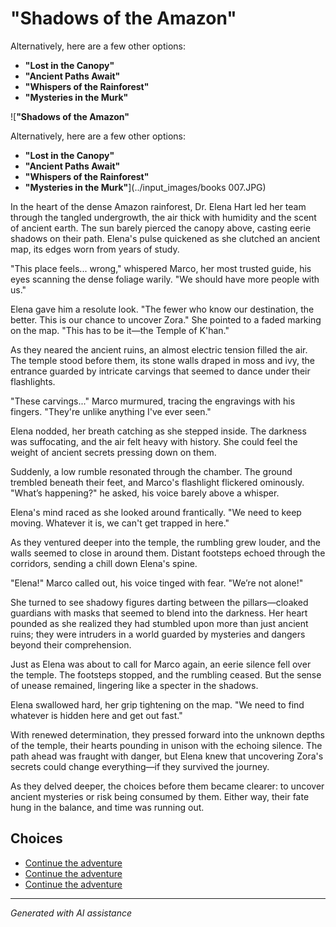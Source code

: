 # **"Shadows of the Amazon"**

Alternatively, here are a few other options:

- **"Lost in the Canopy"**
- **"Ancient Paths Await"**
- **"Whispers of the Rainforest"**
- **"Mysteries in the Murk"**

![**"Shadows of the Amazon"**

Alternatively, here are a few other options:

- **"Lost in the Canopy"**
- **"Ancient Paths Await"**
- **"Whispers of the Rainforest"**
- **"Mysteries in the Murk"**](../input_images/books 007.JPG)

In the heart of the dense Amazon rainforest, Dr. Elena Hart led her team through the tangled undergrowth, the air thick with humidity and the scent of ancient earth. The sun barely pierced the canopy above, casting eerie shadows on their path. Elena's pulse quickened as she clutched an ancient map, its edges worn from years of study.

"This place feels... wrong," whispered Marco, her most trusted guide, his eyes scanning the dense foliage warily. "We should have more people with us."

Elena gave him a resolute look. "The fewer who know our destination, the better. This is our chance to uncover Zora." She pointed to a faded marking on the map. "This has to be it—the Temple of K'han."

As they neared the ancient ruins, an almost electric tension filled the air. The temple stood before them, its stone walls draped in moss and ivy, the entrance guarded by intricate carvings that seemed to dance under their flashlights.

"These carvings..." Marco murmured, tracing the engravings with his fingers. "They're unlike anything I've ever seen."

Elena nodded, her breath catching as she stepped inside. The darkness was suffocating, and the air felt heavy with history. She could feel the weight of ancient secrets pressing down on them.

Suddenly, a low rumble resonated through the chamber. The ground trembled beneath their feet, and Marco's flashlight flickered ominously. "What’s happening?" he asked, his voice barely above a whisper.

Elena's mind raced as she looked around frantically. "We need to keep moving. Whatever it is, we can't get trapped in here."

As they ventured deeper into the temple, the rumbling grew louder, and the walls seemed to close in around them. Distant footsteps echoed through the corridors, sending a chill down Elena's spine.

"Elena!" Marco called out, his voice tinged with fear. "We’re not alone!"

She turned to see shadowy figures darting between the pillars—cloaked guardians with masks that seemed to blend into the darkness. Her heart pounded as she realized they had stumbled upon more than just ancient ruins; they were intruders in a world guarded by mysteries and dangers beyond their comprehension.

Just as Elena was about to call for Marco again, an eerie silence fell over the temple. The footsteps stopped, and the rumbling ceased. But the sense of unease remained, lingering like a specter in the shadows.

Elena swallowed hard, her grip tightening on the map. "We need to find whatever is hidden here and get out fast."

With renewed determination, they pressed forward into the unknown depths of the temple, their hearts pounding in unison with the echoing silence. The path ahead was fraught with danger, but Elena knew that uncovering Zora's secrets could change everything—if they survived the journey.

As they delved deeper, the choices before them became clearer: to uncover ancient mysteries or risk being consumed by them. Either way, their fate hung in the balance, and time was running out.


## Choices

* [Continue the adventure](./20221010_145455.md)
* [Continue the adventure](./463437008_8751402828287409_6880135836708144342_n.md)
* [Continue the adventure](./20221013_134808.md)


---
*Generated with AI assistance*
